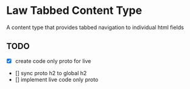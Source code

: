 # Law Tabbed Content Type

A content type that provides tabbed navigation to individual html fields

## TODO

- [x] create code only proto for live
- [] sync proto h2 to global h2
- [] implement live code only proto

